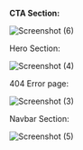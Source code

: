**CTA Section:**


![Screenshot (6)](https://user-images.githubusercontent.com/104050604/171411546-26104891-fd33-48aa-aad0-f4d5e8631ac9.png)


Hero Section:

![Screenshot (4)](https://user-images.githubusercontent.com/104050604/171411713-d851eb19-47fc-453f-b72d-b77c26854626.png)


404 Error page:


![Screenshot (3)](https://user-images.githubusercontent.com/104050604/171411676-bc26041d-d032-46b3-9997-7dbc96c4ac82.png)


Navbar Section:

![Screenshot (5)](https://user-images.githubusercontent.com/104050604/171411802-1699a4ad-ecc5-4539-92c5-c4fbfcd996c5.png)

